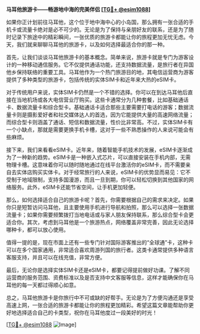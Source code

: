 **马耳他旅游卡——畅游地中海的完美伴侣 [[TG💪+ @esim1088](https://t.me/s/esim1088)]**

如果你正计划前往马耳他，这个位于地中海中心的小岛国，那么拥有一张合适的手机卡或流量卡绝对是必不可少的。无论是为了保持与亲朋好友的联系，还是为了随时记录下旅途中的精彩瞬间，一张优质的旅游卡都能让你的旅程更加无忧无虑。今天，我们就来聊聊马耳他的旅游卡，以及如何选择最适合你的那一种。

首先，让我们谈谈马耳他旅游卡的基本概念。简单来说，旅游卡就是专门为游客设计的一种移动通信服务。它不仅提供通话功能，还支持数据流量，是旅行者在异国他乡保持联络的重要工具。马耳他作为一个热门旅游目的地，其电信运营商为游客提供了多种类型的旅游卡，包括传统的实体SIM卡和近年来大热的eSIM卡。

对于传统用户来说，实体SIM卡仍然是一个不错的选择。你可以在到达马耳他后直接在当地机场或各大电信营业厅购买。这些卡通常分为几种套餐，比如基础通话卡、数据流量卡和综合型卡。基础通话卡适合那些主要需要打电话的游客；数据流量卡则是摄影爱好者和社交媒体达人的首选，因为它能提供大量的高速网络流量；而综合型卡则涵盖了通话、短信和数据流量，性价比非常高。不过，实体SIM卡有一个小缺点，那就是需要更换手机卡槽，这对于一些不熟悉操作的人来说可能会有些麻烦。

接下来，我们来看看eSIM卡。近年来，随着智能手机技术的发展，eSIM卡逐渐成为了一种新的趋势。eSIM卡是一种嵌入式芯片，可以直接安装在手机内部，无需物理卡槽。这意味着你可以随时随地通过在线平台激活你的eSIM卡，而不需要亲自去实体店购买实体卡。对于经常旅行的人来说，eSIM卡的优势显而易见：它不受制于地域限制，支持多国漫游，而且一旦到期，你可以轻松切换到其他国家的网络服务。此外，eSIM卡还能节省空间，让手机更加轻便。

那么，如何选择适合自己的旅游卡呢？首先，你需要根据自己的需求来决定。如果你只是短暂访问马耳他，且主要使用手机进行导航和拍照，那么可以选择一张数据流量卡；如果你需要频繁拨打当地电话或与家人朋友保持联系，那么综合型卡会更适合你。其次，考虑到马耳他是一个旅游热点，网络覆盖非常完善，因此无论选择哪种卡，都可以放心使用。

值得一提的是，现在市面上还有一些专门针对国际游客推出的“全球通”卡，这种卡可以在多个国家通用，非常适合喜欢周游列国的旅行者。这类卡通常提供多种语言客服支持，并且可以在线充值，非常方便。

最后，无论你是选择实体SIM卡还是eSIM卡，都要记得提前做好功课。了解不同运营商的服务范围、资费标准以及是否支持中文客服等信息，这样才能确保你在马耳他的每一天都过得顺心如意。

总之，马耳他旅游卡是你旅行中不可或缺的好帮手。无论是为了方便沟通还是享受高速上网，一张合适的旅游卡都能让你的旅程更加精彩。希望这篇文章能帮助你更好地选择适合自己的卡类型，祝你在马耳他度过一段美好的时光！

[[TG💪+ @esim1088](https://t.me/s/esim1088) ![Image](https://i.postimg.cc/4NQfJmqS/Snipaste-2025-05-13-00-14-12.png)]